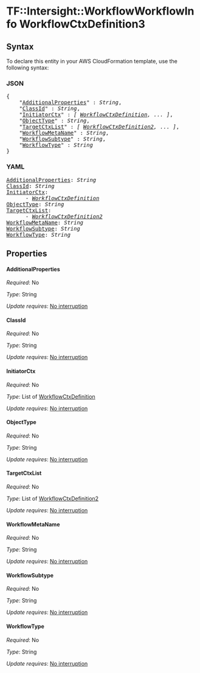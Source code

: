 # TF::Intersight::WorkflowWorkflowInfo WorkflowCtxDefinition3

## Syntax

To declare this entity in your AWS CloudFormation template, use the following syntax:

### JSON

<pre>
{
    "<a href="#additionalproperties" title="AdditionalProperties">AdditionalProperties</a>" : <i>String</i>,
    "<a href="#classid" title="ClassId">ClassId</a>" : <i>String</i>,
    "<a href="#initiatorctx" title="InitiatorCtx">InitiatorCtx</a>" : <i>[ <a href="workflowctxdefinition.md">WorkflowCtxDefinition</a>, ... ]</i>,
    "<a href="#objecttype" title="ObjectType">ObjectType</a>" : <i>String</i>,
    "<a href="#targetctxlist" title="TargetCtxList">TargetCtxList</a>" : <i>[ <a href="workflowctxdefinition2.md">WorkflowCtxDefinition2</a>, ... ]</i>,
    "<a href="#workflowmetaname" title="WorkflowMetaName">WorkflowMetaName</a>" : <i>String</i>,
    "<a href="#workflowsubtype" title="WorkflowSubtype">WorkflowSubtype</a>" : <i>String</i>,
    "<a href="#workflowtype" title="WorkflowType">WorkflowType</a>" : <i>String</i>
}
</pre>

### YAML

<pre>
<a href="#additionalproperties" title="AdditionalProperties">AdditionalProperties</a>: <i>String</i>
<a href="#classid" title="ClassId">ClassId</a>: <i>String</i>
<a href="#initiatorctx" title="InitiatorCtx">InitiatorCtx</a>: <i>
      - <a href="workflowctxdefinition.md">WorkflowCtxDefinition</a></i>
<a href="#objecttype" title="ObjectType">ObjectType</a>: <i>String</i>
<a href="#targetctxlist" title="TargetCtxList">TargetCtxList</a>: <i>
      - <a href="workflowctxdefinition2.md">WorkflowCtxDefinition2</a></i>
<a href="#workflowmetaname" title="WorkflowMetaName">WorkflowMetaName</a>: <i>String</i>
<a href="#workflowsubtype" title="WorkflowSubtype">WorkflowSubtype</a>: <i>String</i>
<a href="#workflowtype" title="WorkflowType">WorkflowType</a>: <i>String</i>
</pre>

## Properties

#### AdditionalProperties

_Required_: No

_Type_: String

_Update requires_: [No interruption](https://docs.aws.amazon.com/AWSCloudFormation/latest/UserGuide/using-cfn-updating-stacks-update-behaviors.html#update-no-interrupt)

#### ClassId

_Required_: No

_Type_: String

_Update requires_: [No interruption](https://docs.aws.amazon.com/AWSCloudFormation/latest/UserGuide/using-cfn-updating-stacks-update-behaviors.html#update-no-interrupt)

#### InitiatorCtx

_Required_: No

_Type_: List of <a href="workflowctxdefinition.md">WorkflowCtxDefinition</a>

_Update requires_: [No interruption](https://docs.aws.amazon.com/AWSCloudFormation/latest/UserGuide/using-cfn-updating-stacks-update-behaviors.html#update-no-interrupt)

#### ObjectType

_Required_: No

_Type_: String

_Update requires_: [No interruption](https://docs.aws.amazon.com/AWSCloudFormation/latest/UserGuide/using-cfn-updating-stacks-update-behaviors.html#update-no-interrupt)

#### TargetCtxList

_Required_: No

_Type_: List of <a href="workflowctxdefinition2.md">WorkflowCtxDefinition2</a>

_Update requires_: [No interruption](https://docs.aws.amazon.com/AWSCloudFormation/latest/UserGuide/using-cfn-updating-stacks-update-behaviors.html#update-no-interrupt)

#### WorkflowMetaName

_Required_: No

_Type_: String

_Update requires_: [No interruption](https://docs.aws.amazon.com/AWSCloudFormation/latest/UserGuide/using-cfn-updating-stacks-update-behaviors.html#update-no-interrupt)

#### WorkflowSubtype

_Required_: No

_Type_: String

_Update requires_: [No interruption](https://docs.aws.amazon.com/AWSCloudFormation/latest/UserGuide/using-cfn-updating-stacks-update-behaviors.html#update-no-interrupt)

#### WorkflowType

_Required_: No

_Type_: String

_Update requires_: [No interruption](https://docs.aws.amazon.com/AWSCloudFormation/latest/UserGuide/using-cfn-updating-stacks-update-behaviors.html#update-no-interrupt)

